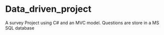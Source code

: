 # Data_driven_project

A survey Project using C# and an MVC model.
Questions are store in a MS SQL database 
